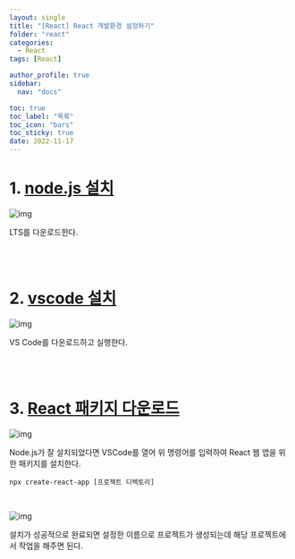 ```yaml
---
layout: single
title: "[React] React 개발환경 설정하기"
folder: "react"
categories:
  - React
tags: [React]

author_profile: true
sidebar:
  nav: "docs"

toc: true
toc_label: "목록"
toc_icon: "bars"
toc_sticky: true
date: 2022-11-17
---
```


# 1. [node.js 설치](https://nodejs.org)

![img](https://img1.daumcdn.net/thumb/R1280x0/?scode=mtistory2&fname=https%3A%2F%2Fk.kakaocdn.net%2Fdn%2FcLBCUs%2FbtrQCUo0x5U%2FXLiYcKu4Dlakkn4JZQ3NW0%2Fimg.png)

LTS를 다운로드한다.

<br /><br />

# 2. [vscode 설치](https://visualstudio.microsoft.com/ko/downloads/)

![img](https://img1.daumcdn.net/thumb/R1280x0/?scode=mtistory2&fname=https%3A%2F%2Fk.kakaocdn.net%2Fdn%2FbSPTuK%2FbtrQD87IpQh%2F7K1NZMKSKcqE0pM5af58I1%2Fimg.png)

VS Code를 다운로드하고 실행한다.

<br /><br />

# 3. [React 패키지 다운로드](https://crate-react-app.dev)

![img](https://img1.daumcdn.net/thumb/R1280x0/?scode=mtistory2&fname=https%3A%2F%2Fk.kakaocdn.net%2Fdn%2Fb70MB4%2FbtrQE5iueL8%2FMIboADp7J60BD8KkRmRC2k%2Fimg.png)

Node.js가 잘 설치되었다면 VSCode를 열어 위 명령어를 입력하여 React 웹 앱을 위한 패키지를 설치한다.

```
npx create-react-app [프로젝트 디렉토리]
```

<br />

![img](https://img1.daumcdn.net/thumb/R1280x0/?scode=mtistory2&fname=https%3A%2F%2Fk.kakaocdn.net%2Fdn%2Fc3EwQx%2FbtrQDcbSiVp%2FrOTk5Wurr3UA0pkHZX7aJK%2Fimg.png)

설치가 성공적으로 완료되면 설정한 이름으로 프로젝트가 생성되는데 해당 프로젝트에서 작업을 해주면 된다.
